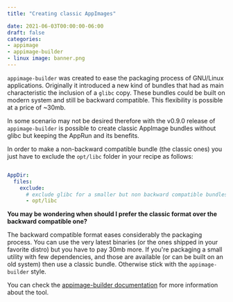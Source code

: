 ```yaml
---
title: "Creating classic AppImages"

date: 2021-06-03T00:00:00-06:00
draft: false
categories:
- appimage
- appimage-builder
- linux image: banner.png
--- 
```



`appimage-builder` was created to ease the packaging process of GNU/Linux applications. Originally it introduced a new
kind of bundles that had as main characteristic the inclusion of a `glibc` copy. These bundles could be built on modern
system and still be backward compatible. This flexibility is possible at a price of ~30mb.

In some scenario may not be desired therefore with the v0.9.0 release of `appimage-builder` is possible to create
classic AppImage bundles without glibc but keeping the AppRun and its benefits.

In order to make a non-backward compatible bundle (the classic ones) you just have to exclude the `opt/libc` folder in
your recipe as follows:

```yaml

AppDir:
  files:
    exclude:
      # exclude glibc for a smaller but non backward compatible bundles
      - opt/libc
```

**You may be wondering when should I prefer the classic format over the backward compatible one?**

The backward compatible format eases considerably the packaging process. You can use the very latest binaries (or the
ones shipped in your favorite distro) but you have to pay 30mb more. If you're packaging a small utility with few
dependencies, and those are available (or can be built on an old system) then use a classic bundle. Otherwise stick 
with the `appimage-builder` style.

You can check the [appimage-builder documentation](appimage-builder.readthedocs.io/) for more information about the
tool.

